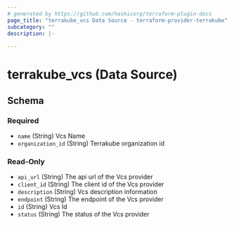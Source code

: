 ```yaml
---
# generated by https://github.com/hashicorp/terraform-plugin-docs
page_title: "terrakube_vcs Data Source - terraform-provider-terrakube"
subcategory: ""
description: |-
  
---
```


# terrakube_vcs (Data Source)





<!-- schema generated by tfplugindocs -->
## Schema

### Required

- `name` (String) Vcs Name
- `organization_id` (String) Terrakube organization id

### Read-Only

- `api_url` (String) The api url of the Vcs provider
- `client_id` (String) The client id of the Vcs provider
- `description` (String) Vcs description information
- `endpoint` (String) The endpoint of the Vcs provider
- `id` (String) Vcs Id
- `status` (String) The status of the Vcs provider
